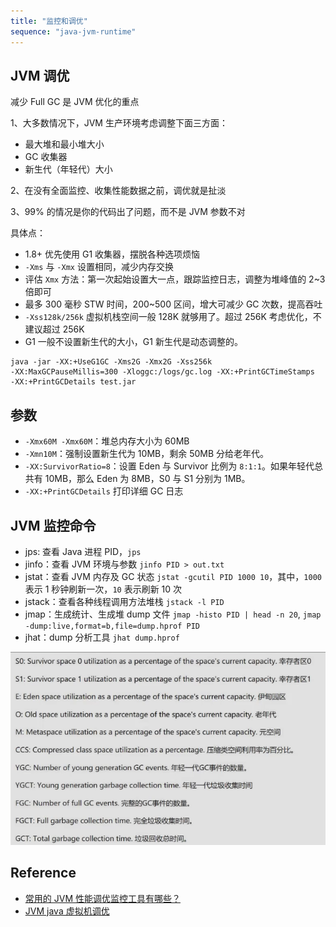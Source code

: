 ```yaml
---
title: "监控和调优"
sequence: "java-jvm-runtime"
---
```


## JVM 调优

减少 Full GC 是 JVM 优化的重点

1、大多数情况下，JVM 生产环境考虑调整下面三方面：

- 最大堆和最小堆大小
- GC 收集器
- 新生代（年轻代）大小

2、在没有全面监控、收集性能数据之前，调优就是扯淡

3、99% 的情况是你的代码出了问题，而不是 JVM 参数不对

具体点：

- 1.8+ 优先使用 G1 收集器，摆脱各种选项烦恼
- `-Xms` 与 `-Xmx` 设置相同，减少内存交换
- 评估 `Xmx` 方法：第一次起始设置大一点，跟踪监控日志，调整为堆峰值的 2~3 倍即可
- 最多 300 毫秒 STW 时间，200~500 区间，增大可减少 GC 次数，提高吞吐
- `-Xss128k/256k` 虚拟机栈空间一般 128K 就够用了。超过 256K 考虑优化，不建议超过 256K
- G1 一般不设置新生代的大小，G1 新生代是动态调整的。

```text
java -jar -XX:+UseG1GC -Xms2G -Xmx2G -Xss256k
-XX:MaxGCPauseMillis=300 -Xloggc:/logs/gc.log -XX:+PrintGCTimeStamps
-XX:+PrintGCDetails test.jar
```

## 参数

- `-Xmx60M -Xmx60M`：堆总内存大小为 60MB
- `-Xmn10M`：强制设置新生代为 10MB，剩余 50MB 分给老年代。
- `-XX:SurvivorRatio=8`：设置 Eden 与 Survivor 比例为 `8:1:1`。如果年轻代总共有 10MB，那么 Eden 为 8MB，S0 与 S1 分别为 1MB。
- `-XX:+PrintGCDetails` 打印详细 GC 日志

## JVM 监控命令

- jps: 查看 Java 进程 PID，`jps`
- jinfo：查看 JVM 环境与参数 `jinfo PID > out.txt`
- jstat：查看 JVM 内存及 GC 状态 `jstat -gcutil PID 1000 10`，其中，`1000` 表示 1 秒钟刷新一次，`10` 表示刷新 10 次
- jstack：查看各种线程调用方法堆栈 `jstack -l PID`
- jmap：生成统计、生成堆 dump 文件 `jmap -histo PID | head -n 20`, `jmap -dump:live,format=b,file=dump.hprof PID`
- jhat：dump 分析工具 `jhat dump.hprof`

![](/assets/images/java/jvm/jstat-output-reference.png)

## Reference

- [常用的 JVM 性能调优监控工具有哪些？](https://www.zhihu.com/question/483956732/answer/3065601667?utm_id=0)
- [JVM java 虚拟机调优](https://www.jianshu.com/p/237dcde01e84)


